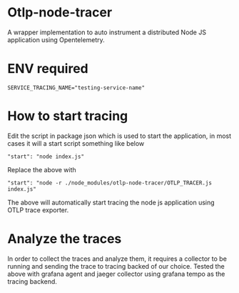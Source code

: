 # Otlp-node-tracer
A wrapper implementation to auto instrument a distributed Node JS application using Opentelemetry.


# ENV required
```
SERVICE_TRACING_NAME="testing-service-name"
```

# How to start tracing
Edit the script in package json which is used to start the application, in most cases it will a start script something like below

```
"start": "node index.js"
```

Replace the above with

```
"start": "node -r ./node_modules/otlp-node-tracer/OTLP_TRACER.js index.js"
```

The above will automatically start tracing the node js application using OTLP trace exporter.


# Analyze the traces
In order to collect the traces and analyze them, it requires a collector to be running and sending the trace to tracing backed of our choice. Tested the above with grafana agent and jaeger collector using grafana tempo as the tracing backend.


